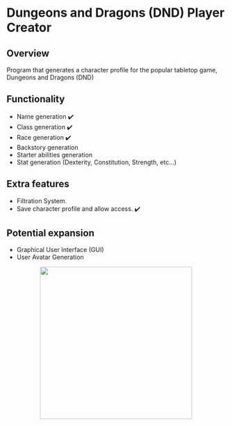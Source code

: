 # Dungeons and Dragons (DND) Player Creator
## Overview ##
Program that generates a character profile for the popular tabletop game, Dungeons and Dragons (DND)

## Functionality ##
- Name generation ✔️
- Class generation ✔️
- Race generation ✔️
- Backstory generation
- Starter abilities generation
- Stat generation (Dexterity, Constitution, Strength, etc...)

## Extra features ##
- Filtration System.
- Save character profile and allow access. ✔️

## Potential expansion ##
- Graphical User Interface (GUI)
- User Avatar Generation

<div align="center">
  <img height="350" src=https://artificialtwenty.com/wp-content/uploads/2024/08/dnd-2024-players-handbook.jpg?w=1024>
</div>
